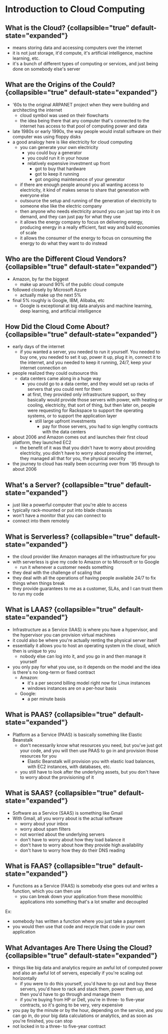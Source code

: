 # Introduction to Cloud Computing

## What is the Cloud? {collapsible="true" default-state="expanded"}

- means storing data and accessing computers over the internet
- it is not just storage, it'd compute, it's artificial intelligence, machine learning, etc.
- it's a bunch of different types of computing or services, and just being done on somebody else's server

## What are the Origins of the Could? {collapsible="true" default-state="expanded"}

- '60s to the original ARPANET project when they were building and architecting the internet
    - cloud symbol was used on their flowcharts
    - the idea being there that any computer that's connected to the internet has access to that pool of computing power
      and
      data
- late 1980s or early 1990s, the way people would install software on their computer was using floppy disks
- a good analogy here is like electricity for cloud computing
    - you can generate your own electricity
        - you could buy a generator
        - you could run it in your house
        - relatively expensive investment up front
            - got to buy that hardware
            - got to keep it running
            - got ongoing maintenance of your generator
    - if there are enough people around you all wanting access to electricity, it kind of makes sense to share that
      generation with everyone else
    - outsource the setup and running of the generation of electricity to someone else like the electric company
    - then anyone who needs electricity around you can just tap into it on demand, and they can just pay for what they
      use
    - it allows the energy company to focus on delivering energy, producing energy in a really efficient, fast way and
      build economies of scale
    - it allows the consumer of the energy to focus on consuming the energy to do what they want to do instead

## Who are the Different Cloud Vendors? {collapsible="true" default-state="expanded"}

- Amazon, by far the biggest
    - make up around 90% of the public cloud compute
- followed closely by Microsoft Azure
    - actually make up the next 5%
- final 5% roughly is Google, IBM, Alibaba, etc
    - Google is exceptional at big data analysis and machine learning, deep learning, and artificial intelligence

## How Did the Cloud Come About? {collapsible="true" default-state="expanded"}

- early days of the internet
    - if you wanted a server, you needed to run it yourself.
      You needed to buy one, you needed to set it up, power it up, plug it in, connect it to the internet, and you
      needed to keep it running, 24/7, keep your internet connection on
- people realized they could outsource this
    - data centers came along in a huge way
        - you could go to a data center, and they would set up racks of servers
          that you could rent for them
        - at first, they provided only infrastructure support, so they basically would provide those servers with power,
          with heating or cooling, electricity, that sort of thing, but then later on, people were requesting for
          Rackspace to support the operating systems, or to support the application layer
            - still large upfront investments
                - pay for those servers, you had to sign lengthy contracts with the data centers
- about 2006 and Amazon comes out and launches their first cloud platform, they launched EC2
    - the benefit of it was that you didn't have to worry about providing electricity, you didn't have to worry about
      providing the internet, they managed all that for you, the physical security
- the journey to cloud has really been occurring over from '95 through to about 2006

## What's a Server? {collapsible="true" default-state="expanded"}

- just like a powerful computer that you're able to access
- typically rack-mounted or put into blade chassis
- won't have a monitor that you can connect to
- connect into them remotely

## What is Serverless? {collapsible="true" default-state="expanded"}

- the cloud provider like Amazon manages all the infrastructure for you
- with serverless is give my code to Amazon or to Microsoft or to Google
    - run it whenever a customer needs something
- they deal with the challenge of scaling that
- they deal with all the operations of having people available 24/7 to fix things when things break
- they provide guarantees to me as a customer, SLAs, and I can trust them to run my code

## What is LAAS? {collapsible="true" default-state="expanded"}

- Infrastructure as a Service (IAAS) is where you have a hypervisor,
  and the hypervisor you can provision virtual machines
- it could also be where you're actually renting the physical server itself
- essentially it allows you to host an operating system in the cloud,
  which then is unique to you
    - nobody else can log into it, and you go in and then manage it yourself
- you only pay for what you use, so it depends on the model and the idea is there's no long-term or fixed contract
    - Amazon:
        - it's a per second billing model right now for Linux instances
        - windows instances are on a per-hour basis
    - Google:
        - a per minute basis

## What is PAAS? {collapsible="true" default-state="expanded"}

- Platform as a Service (PAAS) is basically something like Elastic Beanstalk
    - don't necessarily know what resources you need, but you've just got your code, and you will then use PAAS to go in
      and provision those resources for you
        - Elastic Beanstalk will provision you with elastic load balances,
          with EC2 instances, with databases, etc.
    - you still have to look after the underlying assets, but you don't have to worry about the provisioning of it

## What is SAAS? {collapsible="true" default-state="expanded"}

- Software as a Service (SAAS) is something like Gmail
- With Gmail, all you worry about is the actual software
    - worry about your inbox
    - worry about spam filters
    - not worried about the underlying servers
    - don't have to worry about how they load balance it
    - don't have to worry about how they provide high availability
    - don't have to worry how they do their DNS reading

## What is FAAS? {collapsible="true" default-state="expanded"}

- Functions as a Service (FAAS) is somebody else goes out and writes a function, which you can then use
    - you can break down your application from these monolithic applications into something that's a lot smaller and
      decoupled

Ex:

- somebody has written a function where you just take a payment
- you would then use that code and recycle that code in your own application

## What Advantages Are There Using the Cloud? {collapsible="true" default-state="expanded"}

- things like big data and analytics require an awful lot of computed power and also an awful lot of servers, especially
  if you're scaling out horizontally
    - if you were to do this yourself, you'd have to go out and buy these servers, you'd have to rack and stack them,
      power them up, and then you'd have to go through and manage them
    - if you're buying from HP or Dell, you're in three- to five-year contracts, so it's going to be very, very
      expensive
- you pay by the minute or by the hour, depending on the service, and you can go in, do your big data calculations or
  analytics, and as soon as you're finished, you can stop
- not locked in to a three- to five-year contract

<seealso>
<!--Give some related links to how-to articles-->
</seealso>
